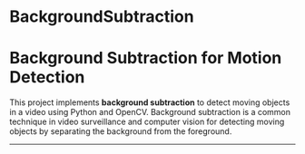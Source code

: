 # BackgroundSubtraction
# Background Subtraction for Motion Detection

This project implements **background subtraction** to detect moving objects in a video using Python and OpenCV. Background subtraction is a common technique in video surveillance and computer vision for detecting moving objects by separating the background from the foreground.

---
